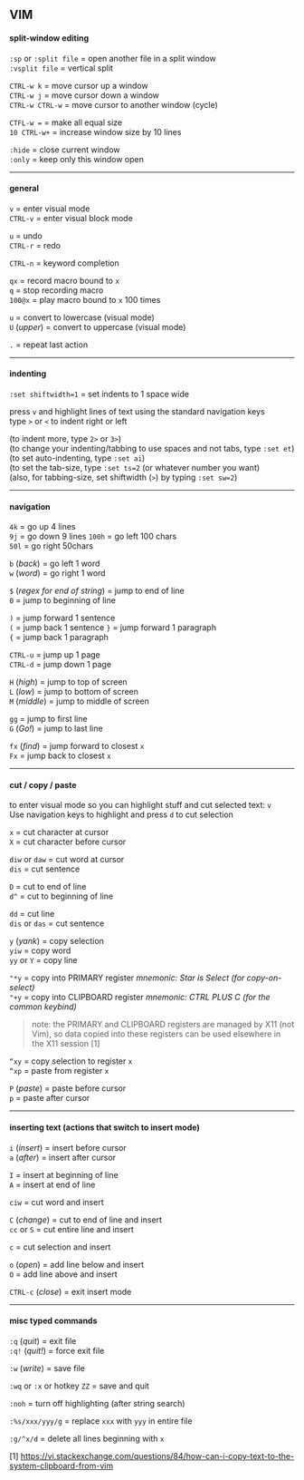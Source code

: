 ## VIM

#### split-window editing

`:sp` or `:split file`  =  open another file in a split window  
`:vsplit file`          =  vertical split

`CTRL-w k`              =  move cursor up a window  
`CTRL-w j`              =  move cursor down a window  
`CTRL-w CTRL-w`         =  move cursor to another window (cycle)

`CTFL-w =`              =  make all equal size  
`10 CTRL-w+`            =  increase window size by 10 lines

`:hide`                 =  close current window  
`:only`                 =  keep only this window open

---
#### general

`v`       = enter visual mode  
`CTRL-v`  = enter visual block mode

`u`       = undo  
`CTRL-r`  = redo

`CTRL-n`  = keyword completion

`qx`      = record macro bound to `x`  
`q`       = stop recording macro  
`100@x`   = play macro bound to `x` 100 times

`u`           = convert to lowercase (visual mode)  
`U` (*upper*) = convert to uppercase (visual mode)

`.`           = repeat last action

---  
#### indenting 

`:set shiftwidth=1` = set indents to 1 space wide

press `v` and highlight lines of text using the standard navigation keys  
type `>` or `<` to indent right or left

(to indent more, type `2>` or `3>`)  
(to change your indenting/tabbing to use spaces and not tabs, type `:set et`)  
(to set auto-indenting, type `:set ai`)  
(to set the tab-size, type `:set ts=2` (or whatever number you want)  
(also, for tabbing-size, set shiftwidth (`>`) by typing `:set sw=2`)

---
#### navigation

`4k`   = go up 4 lines  
`9j`   = go down 9 lines
`100h` = go left 100 chars  
`50l`  = go right 50chars

`b` (*back*) = go left 1 word  
`w` (*word*) = go right 1 word

`$` (*regex for end of string*) = jump to end of line  
`0`                             = jump to beginning of line

`)`   = jump forward 1 sentence  
`(`   = jump back 1 sentence
`}`   = jump forward 1 paragraph  
`{`   = jump back 1 paragraph

`CTRL-u`        = jump up 1 page  
`CTRL-d`        = jump down 1 page

`H` (*high*)    = jump to top of screen  
`L` (*low*)     = jump to bottom of screen  
`M` (*middle*)  = jump to middle of screen

`gg`            = jump to first line  
`G` (*Go!*)     = jump to last line

`fx` (*find*)   = jump forward to closest `x`  
`Fx`            = jump back to closest `x`

---
#### cut / copy / paste 

to enter visual mode so you can highlight stuff and cut selected text: `v`  
Use navigation keys to highlight and press `d` to cut selection

`x`             = cut character at cursor  
`X`             = cut character before cursor

`diw` or `daw`  = cut word at cursor  
`dis`           = cut sentence

`D`             = cut to end of line  
`d^`            = cut to beginning of line

`dd`            = cut line  
`dis` or `das`  = cut sentence

`y` (*yank*)    = copy selection  
`yiw`           = copy word  
`yy` or `Y`     = copy line

`"*y`           = copy into PRIMARY register *mnemonic: Star is Select (for copy-on-select)*  
`"+y`           = copy into CLIPBOARD register *mnemonic: CTRL PLUS C (for the common keybind)*

> note: the PRIMARY and CLIPBOARD registers are managed by X11 (not Vim), so data copied into these
        registers can be used elsewhere in the X11 session [1]

`“xy`         = copy selection to register `x`  
`“xp`         = paste from register `x`

`P` (*paste*) = paste before cursor  
`p`           = paste after cursor

---
#### inserting text (actions that switch to insert mode) 

`i` (*insert*) = insert before cursor  
`a` (*after*)  = insert after cursor

`I`            = insert at beginning of line  
`A`            = insert at end of line

`ciw`          = cut word and insert

`C` (*change*) = cut to end of line and insert  
`cc` or `S`    = cut entire line and insert

`c`            = cut selection and insert

`o` (*open*)   = add line below and insert  
`O`            = add line above and insert

`CTRL-c` (*close*) = exit insert mode

---
#### misc typed commands

`:q` (*quit*)   = exit file  
`:q!` (*quit!*) = force exit file

`:w` (*write*)  = save file
 
`:wq` or `:x` or hotkey `ZZ` = save and quit

`:noh`                       = turn off highlighting (after string search)

`:%s/xxx/yyy/g`              = replace `xxx` with `yyy` in entire file

`:g/^x/d`                    = delete all lines beginning with `x`

[1] https://vi.stackexchange.com/questions/84/how-can-i-copy-text-to-the-system-clipboard-from-vim
